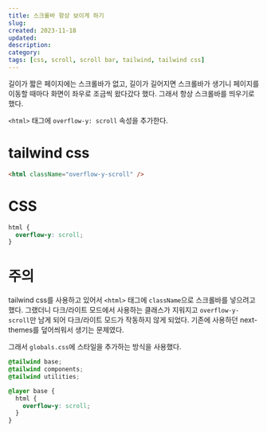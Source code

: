 ```yaml
---
title: 스크롤바 항상 보이게 하기
slug:
created: 2023-11-18
updated:
description:
category:
tags: [css, scroll, scroll bar, tailwind, tailwind css]
---
```


길이가 짧은 페이지에는 스크롤바가 없고, 길이가 길어지면 스크롤바가 생기니 페이지를 이동할 때마다 화면이 좌우로 조금씩 왔다갔다 했다. 그래서 항상 스크롤바를 띄우기로 했다.

`<html>` 태그에 `overflow-y: scroll` 속성을 추가한다.

# tailwind css

```html
<html className="overflow-y-scroll" />
```

# CSS

```css
html {
  overflow-y: scroll;
}
```

# 주의

tailwind css를 사용하고 있어서 `<html>` 태그에 `className`으로 스크롤바를 넣으려고 했다. 그랬더니 다크/라이트 모드에서 사용하는 클래스가 지워지고 `overflow-y-scroll`만 남게 되어 다크/라이트 모드가 작동하지 않게 되었다. 기존에 사용하던 next-themes를 덮어씌워서 생기는 문제였다.

그래서 `globals.css`에 스타일을 추가하는 방식을 사용했다.

```css
@tailwind base;
@tailwind components;
@tailwind utilities;

@layer base {
  html {
    overflow-y: scroll;
  }
}
```

